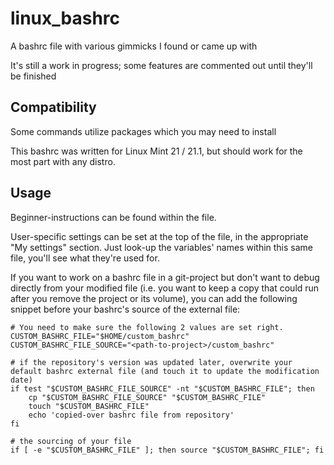 # linux_bashrc

A bashrc file with various gimmicks I found or came up with

It's still a work in progress; some features are commented out until they'll be finished

## Compatibility

Some commands utilize packages which you may need to install

This bashrc was written for Linux Mint 21 / 21.1, but should work for the most part with any distro.


## Usage

Beginner-instructions can be found within the file.

User-specific settings can be set at the top of the file, in the appropriate "My settings" section.
Just look-up the variables' names within this same file, you'll see what they're used for.

If you want to work on a bashrc file in a git-project but don't want to debug directly from your modified file
(i.e. you want to keep a copy that could run after you remove the project or its volume), you can add the following
snippet before your bashrc's source of the external file:

```
# You need to make sure the following 2 values are set right.
CUSTOM_BASHRC_FILE="$HOME/custom_bashrc"
CUSTOM_BASHRC_FILE_SOURCE="<path-to-project>/custom_bashrc"

# if the repository's version was updated later, overwrite your default bashrc external file (and touch it to update the modification date)
if test "$CUSTOM_BASHRC_FILE_SOURCE" -nt "$CUSTOM_BASHRC_FILE"; then
    cp "$CUSTOM_BASHRC_FILE_SOURCE" "$CUSTOM_BASHRC_FILE"
    touch "$CUSTOM_BASHRC_FILE"
    echo 'copied-over bashrc file from repository'
fi

# the sourcing of your file
if [ -e "$CUSTOM_BASHRC_FILE" ]; then source "$CUSTOM_BASHRC_FILE"; fi
```



